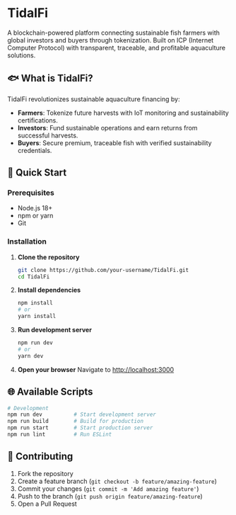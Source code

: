 # TidalFi

A blockchain-powered platform connecting sustainable fish farmers with global investors and buyers through tokenization. Built on ICP (Internet Computer Protocol) with transparent, traceable, and profitable aquaculture solutions.

## 🐟 What is TidalFi?

TidalFi revolutionizes sustainable aquaculture financing by:
- **Farmers**: Tokenize future harvests with IoT monitoring and sustainability certifications.
- **Investors**: Fund sustainable operations and earn returns from successful harvests.
- **Buyers**: Secure premium, traceable fish with verified sustainability credentials.


## 🚀 Quick Start

### Prerequisites

- Node.js 18+ 
- npm or yarn
- Git

### Installation

1. **Clone the repository**
   ```bash
   git clone https://github.com/your-username/TidalFi.git
   cd TidalFi
   ```

2. **Install dependencies**
   ```bash
   npm install
   # or
   yarn install
   ```

3. **Run development server**
   ```bash
   npm run dev
   # or
   yarn dev
   ```

4. **Open your browser**
   Navigate to [http://localhost:3000](http://localhost:3000)


## 🌐 Available Scripts

```bash
# Development
npm run dev          # Start development server
npm run build        # Build for production
npm run start        # Start production server
npm run lint         # Run ESLint
```

## 🤝 Contributing

1. Fork the repository
2. Create a feature branch (`git checkout -b feature/amazing-feature`)
3. Commit your changes (`git commit -m 'Add amazing feature'`)
4. Push to the branch (`git push origin feature/amazing-feature`)
5. Open a Pull Request